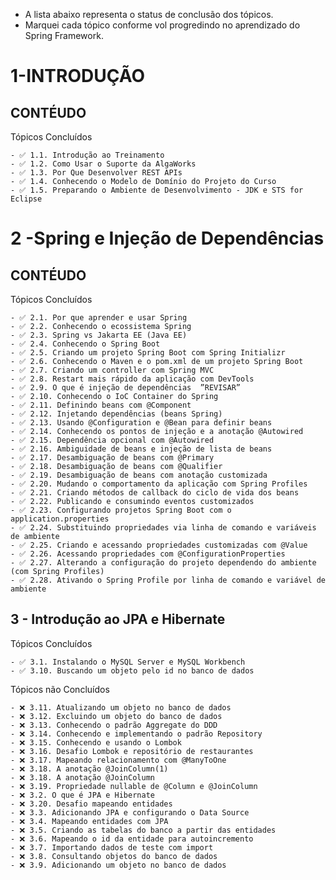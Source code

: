 - A lista abaixo representa o status de conclusão dos tópicos.
- Marquei cada tópico conforme vol progredindo no aprendizado do Spring Framework.
# 1-INTRODUÇÃO
## CONTÉUDO
Tópicos Concluídos
    
    - ✅ 1.1. Introdução ao Treinamento
    - ✅ 1.2. Como Usar o Suporte da AlgaWorks
    - ✅ 1.3. Por Que Desenvolver REST APIs
    - ✅ 1.4. Conhecendo o Modelo de Domínio do Projeto do Curso
    - ✅ 1.5. Preparando o Ambiente de Desenvolvimento - JDK e STS for Eclipse

# 2 -Spring e Injeção de Dependências
## CONTÉUDO
Tópicos Concluídos
    
    - ✅ 2.1. Por que aprender e usar Spring
    - ✅ 2.2. Conhecendo o ecossistema Spring
    - ✅ 2.3. Spring vs Jakarta EE (Java EE)
    - ✅ 2.4. Conhecendo o Spring Boot
    - ✅ 2.5. Criando um projeto Spring Boot com Spring Initializr
    - ✅ 2.6. Conhecendo o Maven e o pom.xml de um projeto Spring Boot
    - ✅ 2.7. Criando um controller com Spring MVC
    - ✅ 2.8. Restart mais rápido da aplicação com DevTools
    - ✅ 2.9. O que é injeção de dependências  ”REVISAR”
    - ✅ 2.10. Conhecendo o IoC Container do Spring
    - ✅ 2.11. Definindo beans com @Component
    - ✅ 2.12. Injetando dependências (beans Spring)
    - ✅ 2.13. Usando @Configuration e @Bean para definir beans
    - ✅ 2.14. Conhecendo os pontos de injeção e a anotação @Autowired
    - ✅ 2.15. Dependência opcional com @Autowired
    - ✅ 2.16. Ambiguidade de beans e injeção de lista de beans
    - ✅ 2.17. Desambiguação de beans com @Primary
    - ✅ 2.18. Desambiguação de beans com @Qualifier
    - ✅ 2.19. Desambiguação de beans com anotação customizada
    - ✅ 2.20. Mudando o comportamento da aplicação com Spring Profiles
    - ✅ 2.21. Criando métodos de callback do ciclo de vida dos beans
    - ✅ 2.22. Publicando e consumindo eventos customizados
    - ✅ 2.23. Configurando projetos Spring Boot com o application.properties
    - ✅ 2.24. Substituindo propriedades via linha de comando e variáveis de ambiente
    - ✅ 2.25. Criando e acessando propriedades customizadas com @Value   
    - ✅ 2.26. Acessando propriedades com @ConfigurationProperties
    - ✅ 2.27. Alterando a configuração do projeto dependendo do ambiente (com Spring Profiles)
    - ✅ 2.28. Ativando o Spring Profile por linha de comando e variável de ambiente

## 3 - Introdução ao JPA e Hibernate

Tópicos Concluídos

    - ✅ 3.1. Instalando o MySQL Server e MySQL Workbench
    - ✅ 3.10. Buscando um objeto pelo id no banco de dados

Tópicos não Concluídos

    - ❌ 3.11. Atualizando um objeto no banco de dados
    - ❌ 3.12. Excluindo um objeto do banco de dados
    - ❌ 3.13. Conhecendo o padrão Aggregate do DDD
    - ❌ 3.14. Conhecendo e implementando o padrão Repository
    - ❌ 3.15. Conhecendo e usando o Lombok
    - ❌ 3.16. Desafio Lombok e repositório de restaurantes
    - ❌ 3.17. Mapeando relacionamento com @ManyToOne
    - ❌ 3.18. A anotação @JoinColumn(1)
    - ❌ 3.18. A anotação @JoinColumn
    - ❌ 3.19. Propriedade nullable de @Column e @JoinColumn
    - ❌ 3.2. O que é JPA e Hibernate
    - ❌ 3.20. Desafio mapeando entidades
    - ❌ 3.3. Adicionando JPA e configurando o Data Source
    - ❌ 3.4. Mapeando entidades com JPA
    - ❌ 3.5. Criando as tabelas do banco a partir das entidades
    - ❌ 3.6. Mapeando o id da entidade para autoincremento
    - ❌ 3.7. Importando dados de teste com import
    - ❌ 3.8. Consultando objetos do banco de dados
    - ❌ 3.9. Adicionando um objeto no banco de dados


    
   
